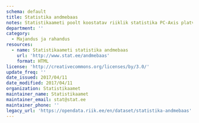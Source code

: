 ```yaml
---
schema: default
title: Statistika andmebaas
notes: Statistikaameti poolt koostatav riiklik statistika PC-Axis platvormil.  Plaanis on lähiajal uuendada kogu süsteemi platvorm ja teha kõik andmestikud kättesaadavaks masinloetavalt.
department: ''
category:
  - Majandus ja rahandus
resources:
  - name: Statistikaameti statistika andmebaas
    url: 'http://www.stat.ee/andmebaas'
    format: HTML
license: 'http://creativecommons.org/licenses/by/3.0/'
update_freq: ''
date_issued: 2017/04/11
date_modified: 2017/04/11
organization: Statistikaamet
maintainer_name: Statistikaamet
maintainer_email: stat@stat.ee
maintainer_phone: ''
legacy_url: 'https://opendata.riik.ee/en/dataset/statistika-andmebaas'
---
```

